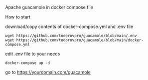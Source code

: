 Apache guacamole in docker compose file

How to start

download/copy contents of docker-compose.yml and .env file
```
wget https://github.com/todorovpro/guacamole/blob/main/.env
wget https://github.com/todorovpro/guacamole/blob/main/docker-compose.yml
```

edit .env file to your needs 
```
docker-compose up -d
```

go to https://yourdomain.com/guacamole

